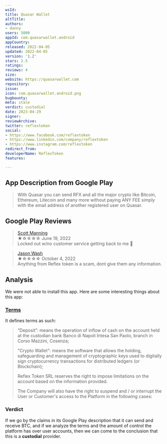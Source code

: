 ```yaml
---
wsId: 
title: Quasar Wallet
altTitle: 
authors:
- danny
users: 5000
appId: com.quasarwallet.android
appCountry: 
released: 2022-04-05
updated: 2022-04-05
version: '1.2'
stars: 2.5
ratings: 
reviews: 4
size: 
website: https://quasarwallet.com
repository: 
issue: 
icon: com.quasarwallet.android.png
bugbounty: 
meta: stale
verdict: custodial
date: 2023-04-29
signer: 
reviewArchive: 
twitter: reflextoken
social:
- https://www.facebook.com/reflextoken
- https://www.linkedin.com/company/reflextoken
- https://www.instagram.com/reflextoken
redirect_from: 
developerName: ReflexToken
features: 

---
```


## App Description from Google Play 

> With Quasar you can send RFX and all the major crypto like Bitcoin, Ethereum, Litecoin and many more without paying ANY FEE simply with the email address of another registered user on Quasar.

## Google Play Reviews 

> [Scott Manning](https://play.google.com/store/apps/details?id=com.quasarwallet.android&gl=us)<br>
  ★☆☆☆☆ June 19, 2022 <br>
       Locked out w/no customer service getting back to me 🤨

> [Jason Wash](https://play.google.com/store/apps/details?id=com.quasarwallet.android&gl=us)<br>
  ★☆☆☆☆ October 4, 2022 <br>
       Anything from Reflex token is a scam, dont give them any information.
       
## Analysis 

We were not able to install this app. Here are some interesting things about this app: 

### [Terms](https://quasarwallet.com/documents/terms-en.pdf) 

It defines terms as such:

> “Deposit”: means the operation of inflow of cash on the account held at the custodian bank Banco di Napoli
Intesa San Paolo, branch in Corso Mazzini, Cosenza; 
> 
> "Crypto Wallet": means the software that allows the holding, safeguarding and management of cryptographic keys used to digitally sign cryptocurrency transactions for distributed ledgers (or Blockchain);
>
> Reflex Token SRL reserves the right to impose limitations on the account based on the information provided.
> 
> The Company will also have the right to suspend and / or interrupt the User or Customer's access to the Platform
in the following cases:

### Verdict 

If we go by the claims in its Google Play description that it can send and receive BTC, and if we analyze the terms and the amount of control the platform has over user accounts, then we can come to the conclusion that this is a **custodial** provider.